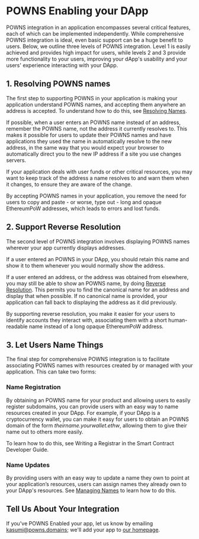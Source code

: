 # POWNS Enabling your DApp

POWNS integration in an application encompasses several critical features, each of which can be implemented independently. While comprehensive POWNS integration is ideal, even basic support can be a huge benefit to users. Below, we outline three levels of POWNS integration. Level 1 is easily achieved and provides high impact for users, while levels 2 and 3 provide more functionality to your users, improving your dApp's usability and your users' experience interacting with your DApp.

## 1. Resolving POWNS names

The first step to supporting POWNS in your application is making your application understand POWNS names, and accepting them anywhere an address is accepted. To understand how to do this, see [Resolving Names](resolving-names.md).

If possible, when a user enters an POWNS name instead of an address, remember the POWNS name, not the address it currently resolves to. This makes it possible for users to update their POWNS names and have applications they used the name in automatically resolve to the new address, in the same way that you would expect your browser to automatically direct you to the new IP address if a site you use changes servers.

If your application deals with user funds or other critical resources, you may want to keep track of the address a name resolves to and warn them when it changes, to ensure they are aware of the change.

By accepting POWNS names in your application, you remove the need for users to copy and paste - or worse, type out - long and opaque EthereumPoW addresses, which leads to errors and lost funds.

## 2. Support Reverse Resolution

The second level of POWNS integration involves displaying POWNS names wherever your app currently displays addresses.

If a user entered an POWNS in your DApp, you should retain this name and show it to them whenever you would normally show the address.

If a user entered an address, or the address was obtained from elsewhere, you may still be able to show an POWNS name, by doing [Reverse Resolution](resolving-names.md#reverse-resolution). This permits you to find the canonical name for an address and display that when possible. If no canonical name is provided, your application can fall back to displaying the address as it did previously.

By supporting reverse resolution, you make it easier for your users to identify accounts they interact with, associating them with a short human-readable name instead of a long opaque EthereumPoW address.

## 3. Let Users Name Things

The final step for comprehensive POWNS integration is to facilitate associating POWNS names with resources created by or managed with your application. This can take two forms:

### Name Registration

By obtaining an POWNS name for your product and allowing users to easily register subdomains, you can provide users with an easy way to name resources created in your DApp. For example, if your DApp is a cryptocurrency wallet, you can make it easy for users to obtain an POWNS domain of the form _theirname.yourwallet.ethw_, allowing them to give their name out to others more easily.

To learn how to do this, see Writing a Registrar in the Smart Contract Developer Guide.

### Name Updates

By providing users with an easy way to update a name they own to point at your application’s resources, users can assign names they already own to your DApp's resources. See [Managing Names](managing-names.md) to learn how to do this.

## Tell Us About Your Integration

If you've POWNS Enabled your app, let us know by emailing [kasumi@powns.domains](mailto:kasumi@powns.domains); we'll add your app to [our homepage](https://powns.domains).
